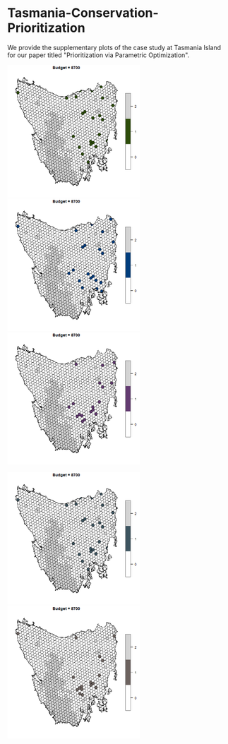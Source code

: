 # Tasmania-Conservation-Prioritization
We provide the supplementary plots of the case study at Tasmania Island for our paper titled "Prioritization via Parametric Optimization". 

<img src = "https://github.com/ConservationPrioritization/Tasmania-Conservation-Prioritization/blob/main/ScenOptAnimation.gif" width = "300" /> <img src = "https://github.com/ConservationPrioritization/Tasmania-Conservation-Prioritization/blob/main/OptPrioAnimation.gif" width = "300" />
 <img src = "https://github.com/ConservationPrioritization/Tasmania-Conservation-Prioritization/blob/main/HeuPrioAnimation.gif" width = "300" />

<img src = "https://github.com/ConservationPrioritization/Tasmania-Conservation-Prioritization/blob/main/ForGreedyAnimation.gif" width = "300" /> <img src = "https://github.com/ConservationPrioritization/Tasmania-Conservation-Prioritization/blob/main/BackGreedyAnimation.gif" width = "300" />
